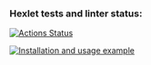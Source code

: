 ### Hexlet tests and linter status:
[![Actions Status](https://github.com/altwazar/go-project-242/actions/workflows/hexlet-check.yml/badge.svg)](https://github.com/altwazar/go-project-242/actions)

[![Installation and usage example](https://asciinema.org/a/7Q5mYNdkcxc6lTY46H6TlOz2s.svg)](https://asciinema.org/a/7Q5mYNdkcxc6lTY46H6TlOz2s)
